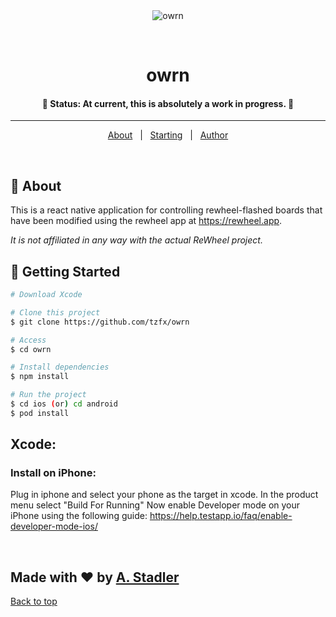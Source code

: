 <div align="center" id="top"> 
  <img src="src/icons/owrn-icon-green-180.png" alt="owrn" />

  &#xa0;

</div>

<h1 align="center">owrn</h1>

<!-- <p align="center">

   <img alt="Github language count" src="https://img.shields.io/github/languages/count/tzfx/owrn?color=56BEB8">

   <img alt="Repository size" src="https://img.shields.io/github/repo-size/tzfx/owrn?color=56BEB8">

   <img alt="License" src="https://img.shields.io/github/license/tzfx/owrn?color=56BEB8">

   <img alt="Github issues" src="https://img.shields.io/github/issues/tzfx/owrn?color=56BEB8" />

   <img alt="Github forks" src="https://img.shields.io/github/forks/tzfx/owrn?color=56BEB8" /> 

   <img alt="Github stars" src="https://img.shields.io/github/stars/tzfx/owrn?color=56BEB8" /> 
</p> -->

<!-- Status -->

<h4 align="center">
	🚧 Status: At current, this is absolutely a work in progress. 🚧
</h4> 

<hr>

<p align="center">
  <a href="#dart-about">About</a> &#xa0; | &#xa0; 
  <!-- <a href="#sparkles-features">Features</a> &#xa0; | &#xa0; -->
  <!-- <a href="#rocket-technologies">Technologies</a> &#xa0; | &#xa0; -->
  <a href="#checkered_flag-starting">Starting</a> &#xa0; | &#xa0;
  <!-- <a href="#memo-license">License</a> &#xa0; | &#xa0; -->
  <a href="https://github.com/tzfx" target="_blank">Author</a>
</p>

<br>

## :dart: About ##

This is a react native application for controlling rewheel-flashed boards that have been modified using the rewheel app at <https://rewheel.app>.


*It is not affiliated in any way with the actual ReWheel project.*

<!-- ## :sparkles: Features ##

:heavy_check_mark: Feature 1;\
:heavy_check_mark: Feature 2;\
:heavy_check_mark: Feature 3; -->

<!-- ## :rocket: Technologies ##

The following tools were used in this project:

- [Expo](https://expo.io/)
- [Node.js](https://nodejs.org/en/)
- [React](https://pt-br.reactjs.org/)
- [React Native](https://reactnative.dev/)
- [TypeScript](https://www.typescriptlang.org/) -->

## :checkered_flag: Getting Started ##

```bash
# Download Xcode

# Clone this project
$ git clone https://github.com/tzfx/owrn

# Access
$ cd owrn

# Install dependencies
$ npm install

# Run the project
$ cd ios (or) cd android
$ pod install
```

## Xcode: ##
### Install on iPhone: ###
Plug in iphone and select your phone as the target in xcode.
In the product menu select "Build For Running"
Now enable Developer mode on your iPhone using the following guide: https://help.testapp.io/faq/enable-developer-mode-ios/

<br>

## Made with :heart: by <a href="https://github.com/tzfx" target="_blank">A. Stadler</a> ##

<a href="#top">Back to top</a>
